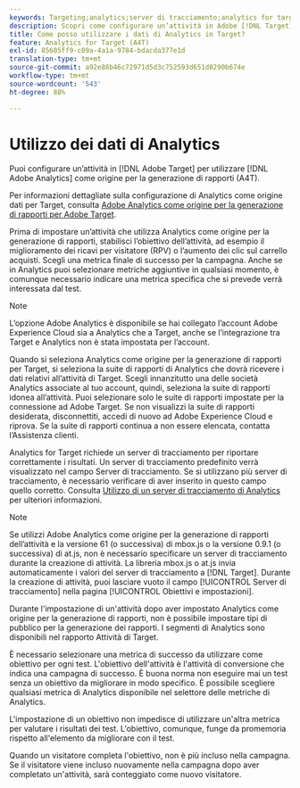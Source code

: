 ```yaml
---
keywords: Targeting;analytics;server di tracciamento;analytics for target;a4t
description: Scopri come configurare un’attività in Adobe [!DNL Target] to use Adobe Analytics as the reporting source. This integration is called Analytics for [!DNL Target] (A4T).
title: Come posso utilizzare i dati di Analytics in Target?
feature: Analytics for Target (A4T)
exl-id: 85605ff9-c09a-4a1a-9784-bdacda377e1d
translation-type: tm+mt
source-git-commit: a92e88b46c72971d5d3c752593d651d8290b674e
workflow-type: tm+mt
source-wordcount: '543'
ht-degree: 88%

---
```


# Utilizzo dei dati di Analytics

Puoi configurare un’attività in [!DNL Adobe Target] per utilizzare [!DNL Adobe Analytics] come origine per la generazione di rapporti (A4T).

Per informazioni dettagliate sulla configurazione di Analytics come origine dati per Target, consulta [Adobe Analytics come origine per la generazione di rapporti per Adobe Target](/help/c-integrating-target-with-mac/a4t/a4t.md).

Prima di impostare un’attività che utilizza Analytics come origine per la generazione di rapporti, stabilisci l’obiettivo dell’attività, ad esempio il miglioramento dei ricavi per visitatore (RPV) o l’aumento dei clic sul carrello acquisti. Scegli una metrica finale di successo per la campagna. Anche se in Analytics puoi selezionare metriche aggiuntive in qualsiasi momento, è comunque necessario indicare una metrica specifica che si prevede verrà interessata dal test.

>[!NOTE]
>
>L’opzione Adobe Analytics è disponibile se hai collegato l’account Adobe Experience Cloud sia a Analytics che a Target, anche se l’integrazione tra Target e Analytics non è stata impostata per l’account.

Quando si seleziona Analytics come origine per la generazione di rapporti per Target, si seleziona la suite di rapporti di Analytics che dovrà ricevere i dati relativi all’attività di Target. Scegli innanzitutto una delle società Analytics associate al tuo account, quindi, seleziona la suite di rapporti idonea all’attività. Puoi selezionare solo le suite di rapporti impostate per la connessione ad Adobe Target. Se non visualizzi la suite di rapporti desiderata, disconnettiti, accedi di nuovo ad Adobe Experience Cloud e riprova. Se la suite di rapporti continua a non essere elencata, contatta l’Assistenza clienti.

Analytics for Target richiede un server di tracciamento per riportare correttamente i risultati. Un server di tracciamento predefinito verrà visualizzato nel campo Server di tracciamento. Se si utilizzano più server di tracciamento, è necessario verificare di aver inserito in questo campo quello corretto. Consulta [Utilizzo di un server di tracciamento di Analytics](/help/c-integrating-target-with-mac/a4t/analytics-tracking-server.md#task_72077BA7E93C4A65A715A18F32228823) per ulteriori informazioni.

>[!NOTE]
>
>Se utilizzi Adobe Analytics come origine per la generazione di rapporti dell’attività e la versione 61 (o successiva) di mbox.js o la versione 0.9.1 (o successiva) di at.js, non è necessario specificare un server di tracciamento durante la creazione di attività. La libreria mbox.js o at.js invia automaticamente i valori del server di tracciamento a [!DNL Target]. Durante la creazione di attività, puoi lasciare vuoto il campo [!UICONTROL Server di tracciamento] nella pagina [!UICONTROL Obiettivi e impostazioni].

Durante l&#39;impostazione di un&#39;attività dopo aver impostato Analytics come origine per la generazione di rapporti, non è possibile impostare tipi di pubblico per la generazione dei rapporti. I segmenti di Analytics sono disponibili nel rapporto Attività di Target.

È necessario selezionare una metrica di successo da utilizzare come obiettivo per ogni test. L&#39;obiettivo dell&#39;attività è l&#39;attività di conversione che indica una campagna di successo. È buona norma non eseguire mai un test senza un obiettivo da migliorare in modo specifico. È possibile scegliere qualsiasi metrica di Analytics disponibile nel selettore delle metriche di Analytics.

L&#39;impostazione di un obiettivo non impedisce di utilizzare un&#39;altra metrica per valutare i risultati dei test. L&#39;obiettivo, comunque, funge da promemoria rispetto all&#39;elemento da migliorare con il test.

Quando un visitatore completa l&#39;obiettivo, non è più incluso nella campagna. Se il visitatore viene incluso nuovamente nella campagna dopo aver completato un&#39;attività, sarà conteggiato come nuovo visitatore.
